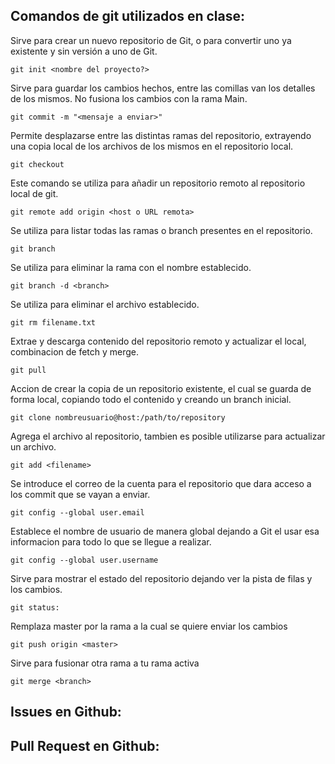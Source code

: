 ## Comandos de git utilizados en clase:
Sirve para crear un nuevo repositorio de Git, o para convertir uno ya existente y sin versión a uno de Git.
```
git init <nombre del proyecto?>
```

Sirve para guardar los cambios hechos, entre las comillas van los detalles de los mismos. No fusiona los cambios con la rama Main.
```
git commit -m "<mensaje a enviar>"
```

Permite desplazarse entre las distintas ramas del repositorio, extrayendo una copia local de los archivos de los mismos en el repositorio local.
```
git checkout
```

Este comando se utiliza para añadir un repositorio remoto al repositorio local de git.
```
git remote add origin <host o URL remota>
```

Se utiliza para listar todas las ramas o branch presentes en el repositorio.
```
git branch
```

Se utiliza para eliminar la rama con el nombre establecido.
```
git branch -d <branch>
```

Se utiliza para eliminar el archivo establecido.
```
git rm filename.txt
```

Extrae y descarga contenido del repositorio remoto y actualizar el local, combinacion de fetch y merge.
```
git pull
```

Accion de crear la copia de un repositorio existente, el cual se guarda de forma local, copiando todo el contenido y creando un branch inicial.
```
git clone nombreusuario@host:/path/to/repository
```

Agrega el archivo al repositorio, tambien es posible utilizarse para actualizar un archivo.
```
git add <filename>
```

Se introduce el correo de la cuenta para el repositorio que dara acceso a los commit que se vayan a enviar.
```
git config --global user.email 
```

Establece el nombre de usuario de manera global dejando a Git el usar esa informacion para todo lo que se llegue a realizar.
```
git config --global user.username
```

Sirve para mostrar el estado del repositorio dejando ver la pista de filas y los cambios.
```
git status:
```

Remplaza master por la rama a la cual se quiere enviar los cambios
```
git push origin <master>
```

Sirve para fusionar otra rama a tu rama activa
```
git merge <branch> 
```
## Issues en Github:





## Pull Request en Github:
